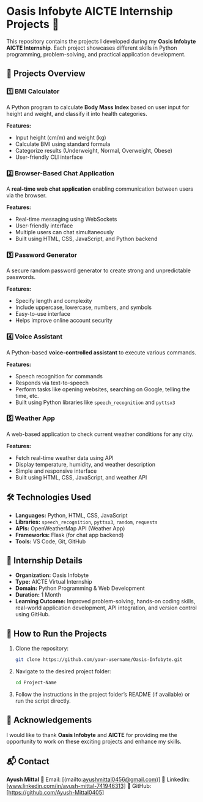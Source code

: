 # Oasis Infobyte AICTE Internship Projects 🚀

This repository contains the projects I developed during my **Oasis Infobyte AICTE Internship**.
Each project showcases different skills in Python programming, problem-solving, and practical application development.

## 📂 Projects Overview

### 1️⃣ BMI Calculator

A Python program to calculate **Body Mass Index** based on user input for height and weight, and classify it into health categories.

**Features:**

* Input height (cm/m) and weight (kg)
* Calculate BMI using standard formula
* Categorize results (Underweight, Normal, Overweight, Obese)
* User-friendly CLI interface



### 2️⃣ Browser-Based Chat Application

A **real-time web chat application** enabling communication between users via the browser.

**Features:**

* Real-time messaging using WebSockets
* User-friendly interface
* Multiple users can chat simultaneously
* Built using HTML, CSS, JavaScript, and Python backend

### 3️⃣ Password Generator

A secure random password generator to create strong and unpredictable passwords.

**Features:**

* Specify length and complexity
* Include uppercase, lowercase, numbers, and symbols
* Easy-to-use interface
* Helps improve online account security

### 4️⃣ Voice Assistant

A Python-based **voice-controlled assistant** to execute various commands.

**Features:**

* Speech recognition for commands
* Responds via text-to-speech
* Perform tasks like opening websites, searching on Google, telling the time, etc.
* Built using Python libraries like `speech_recognition` and `pyttsx3`

### 5️⃣ Weather App

A web-based application to check current weather conditions for any city.

**Features:**

* Fetch real-time weather data using API
* Display temperature, humidity, and weather description
* Simple and responsive interface
* Built using HTML, CSS, JavaScript, and weather API

## 🛠️ Technologies Used

* **Languages:** Python, HTML, CSS, JavaScript
* **Libraries:** `speech_recognition`, `pyttsx3`, `random`, `requests`
* **APIs:** OpenWeatherMap API (Weather App)
* **Frameworks:** Flask (for chat app backend)
* **Tools:** VS Code, Git, GitHub

## 📜 Internship Details

* **Organization:** Oasis Infobyte
* **Type:** AICTE Virtual Internship
* **Domain:** Python Programming & Web Development
* **Duration:** 1 Month
* **Learning Outcome:** Improved problem-solving, hands-on coding skills, real-world application development, API integration, and version control using GitHub.

## 📌 How to Run the Projects

1. Clone the repository:

   ```bash
   git clone https://github.com/your-username/Oasis-Infobyte.git
   ```
2. Navigate to the desired project folder:

   ```bash
   cd Project-Name
   ```
3. Follow the instructions in the project folder’s README (if available) or run the script directly.


## 🤝 Acknowledgements

I would like to thank **Oasis Infobyte** and **AICTE** for providing me the opportunity to work on these exciting projects and enhance my skills.


## 📬 Contact

**Ayush Mittal**
📧 Email: \[(mailto:ayushmittal0456@gmail.com)]
💼 LinkedIn: \[www.linkedin.com/in/ayush-mittal-741946313]
🔗 GitHub: \[https://github.com/Ayush-Mittal0405]
